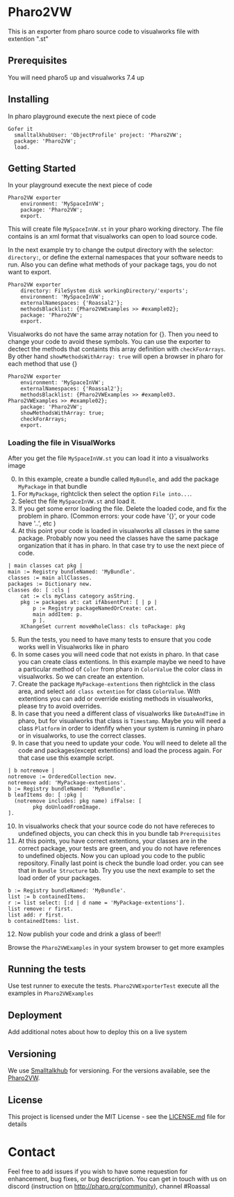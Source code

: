 # Pharo2VW

This is an exporter from pharo source code to visualworks file with extention ".st"

## Prerequisites

You will need pharo5 up and visualworks 7.4 up

## Installing

In pharo playground execute the next piece of code

```Smalltalk
Gofer it
  smalltalkhubUser: 'ObjectProfile' project: 'Pharo2VW';
  package: 'Pharo2VW';
  load.
```

## Getting Started

In your playground execute the next piece of code

```Smalltalk
Pharo2VW exporter
	environment: 'MySpaceInVW';
	package: 'Pharo2VW';
	export.
```
This will create file `MySpaceInVW.st` in your pharo working directory. The file contains is an xml format that visualworks can open to load source code.

In the next example try to change the output directory with the selector: `directory:`, or define the external namespaces that your software needs to run. Also you can define what methods of your package tags, you do not want to export.

```Smalltalk
Pharo2VW exporter
	directory: FileSystem disk workingDirectory/'exports';
	environment: 'MySpaceInVW';
	externalNamespaces: {'Roassal2'};
	methodsBlacklist: {Pharo2VWExamples >> #example02};
	package: 'Pharo2VW';
	export.
```

Visualworks do not have the same array notation for {}. Then you need to change your code to avoid these symbols. You can use the exporter to dectect the methods that containts this array definition with `checkForArrays`. By other hand `showMethodsWithArray: true` will open a browser in pharo for each method that use {}

```Smalltalk
Pharo2VW exporter
	environment: 'MySpaceInVW';
	externalNamespaces: {'Roassal2'};
	methodsBlacklist: {Pharo2VWExamples >> #example03. Pharo2VWExamples >> #example02};
	package: 'Pharo2VW';
	showMethodsWithArray: true;
	checkForArrays;
	export.
```

### Loading the file in VisualWorks

After you get the file `MySpaceInVW.st` you can load it into a visualworks image

0. In this example, create a bundle called `MyBundle`, and add the package `MyPackage` in that bundle
1. For `MyPackage`, rightclick then select the option `File into...`.
2. Select the file `MySpaceInVW.st` and load it.
3. If you get some error loading the file. Delete the loaded code, and fix the problem in pharo. (Common errors: your code have '{}', or your code have '..', etc )
4. At this point your code is loaded in visualworks all classes in the same package. Probably now you need the classes have the same package organization that it has in pharo. In that case try to use the next piece of code.

```Smalltalk
| main classes cat pkg |
main := Registry bundleNamed: 'MyBundle'.
classes := main allClasses.
packages := Dictionary new.
classes do: [ :cls |  
	cat := cls myClass category asString.
	pkg := packages at: cat ifAbsentPut: [ | p |
		p := Registry packageNamedOrCreate: cat.
		main addItem: p.
		p ].
	XChangeSet current moveWholeClass: cls toPackage: pkg
```
5. Run the tests, you need to have many tests to ensure that you code works well in Visualworks like in pharo
6. In some cases you will need code that not exists in pharo. In that case you can create class extentions. In this example maybe we need to have a particular method of `Color` from pharo in `ColorValue` the color class in visualworks. So we can create an extention.
7. Create the package `MyPackage-extentions` then rightclick in the class area, and select `add class extention` for class `ColorValue`. With extentions you can add or override existing methods in visualworks, please try to avoid overrides.
8. In case that you need a different class of visualworks like `DateAndTime` in pharo, but for visualworks that class is `Timestamp`. Maybe you will need a class `Platform` in order to idenfify when your system is running in pharo or in visualworks, to use the correct classes.
9. In case that you need to update your code. You will need to delete all the code and packages(except extentions) and load the process again. For that case use this example script.

```Smalltalk
| b notremove |
notremove := OrderedCollection new.
notremove add: 'MyPackage-extentions'.
b := Registry bundleNamed: 'MyBundle'.
b leafItems do: [ :pkg | 
  (notremove includes: pkg name) ifFalse: [
		pkg doUnloadFromImage.
]. 

```
10. In visualworks check that your source code do not have refereces to undefined objects, you can check this in you bundle tab `Prerequisites`
11. At this points, you have correct extentions, your classes are in the correct package, your tests are green, and you do not have references to undefined objects. Now you can upload you code to the public repository. Finally last point is check the bundle load order. you can see that in `Bundle Structure` tab. Try you use the next example to set the load order of your packages.

```Smalltalk
b := Registry bundleNamed: 'MyBundle'.
list := b containedItems.
r := list select: [:d | d name = 'MyPackage-extentions'].
list remove: r first.
list add: r first.
b containedItems: list.
```
12. Now publish your code and drink a glass of beer!!

Browse the `Pharo2VWExamples` in your system browser to get more examples

## Running the tests

Use test runner to execute the tests. `Pharo2VWExporterTest` execute all the examples in `Pharo2VWExamples`

## Deployment

Add additional notes about how to deploy this on a live system

## Versioning

We use [Smalltalkhub](http://smalltalkhub.com/) for versioning. For the versions available, see the [Pharo2VW](http://smalltalkhub.com/#!/~ObjectProfile/Pharo2VW/). 

## License

This project is licensed under the MIT License - see the [LICENSE.md](LICENSE.md) file for details

# Contact
Feel free to add issues if you wish to have some requestion for enhancement, bug fixes, or bug description.
You can get in touch with us on discord (instruction on http://pharo.org/community), channel #Roassal


